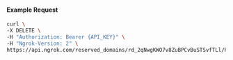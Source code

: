 <!-- Code generated for API Clients. DO NOT EDIT. -->

#### Example Request

```bash
curl \
-X DELETE \
-H "Authorization: Bearer {API_KEY}" \
-H "Ngrok-Version: 2" \
https://api.ngrok.com/reserved_domains/rd_2qNwgKWO7v8ZuBPCvBuSTSvfTLl/http_endpoint_configuration
```
